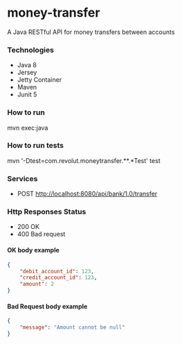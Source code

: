 # money-transfer

A Java RESTful API for money transfers between accounts

### Technologies
- Java 8
- Jersey
- Jetty Container
- Maven
- Junit 5

### How to run
mvn exec:java

### How to run tests
mvn '-Dtest=com.revolut.moneytransfer.**.*Test' test

### Services
- POST [http://localhost:8080/api/bank/1.0/transfer](http://localhost:8080/api/bank/1.0/transfer)

### Http Responses Status
- 200 OK
- 400 Bad request

#### OK body example
```json
{
	"debit_account_id": 123,
	"credit_account_id": 123,
	"amount": 2
}
```

#### Bad Request body example

```json
{
    "message": "Amount cannot be null"
}
```

